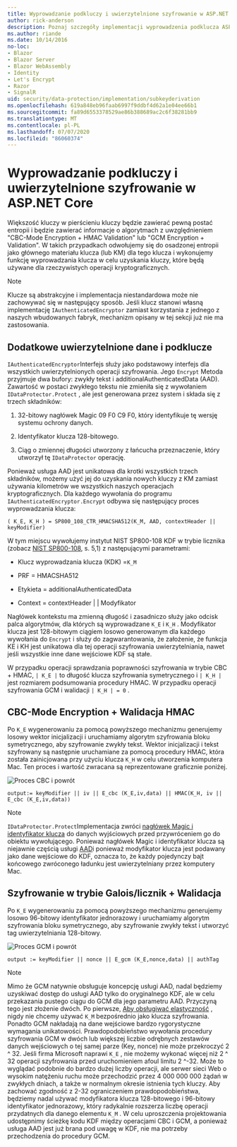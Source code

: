 ```yaml
---
title: Wyprowadzanie podkluczy i uwierzytelnione szyfrowanie w ASP.NET Core
author: rick-anderson
description: Poznaj szczegóły implementacji wyprowadzenia podklucza ASP.NET Core ochrony danych i uwierzytelniania uwierzytelnionego.
ms.author: riande
ms.date: 10/14/2016
no-loc:
- Blazor
- Blazor Server
- Blazor WebAssembly
- Identity
- Let's Encrypt
- Razor
- SignalR
uid: security/data-protection/implementation/subkeyderivation
ms.openlocfilehash: 619a848eb96faab6997f9ddbf4d62a1e04ee66b1
ms.sourcegitcommit: fa89d6553378529ae86b388689ac2c6f38281bb9
ms.translationtype: MT
ms.contentlocale: pl-PL
ms.lasthandoff: 07/07/2020
ms.locfileid: "86060374"
---
```

# <a name="subkey-derivation-and-authenticated-encryption-in-aspnet-core"></a>Wyprowadzanie podkluczy i uwierzytelnione szyfrowanie w ASP.NET Core

<a name="data-protection-implementation-subkey-derivation"></a>

Większość kluczy w pierścieniu kluczy będzie zawierać pewną postać entropii i będzie zawierać informacje o algorytmach z uwzględnieniem "CBC-Mode Encryption + HMAC Validation" lub "GCM Encryption + Validation". W takich przypadkach odwołujemy się do osadzonej entropii jako głównego materiału klucza (lub KM) dla tego klucza i wykonujemy funkcję wyprowadzania klucza w celu uzyskania kluczy, które będą używane dla rzeczywistych operacji kryptograficznych.

> [!NOTE]
> Klucze są abstrakcyjne i implementacja niestandardowa może nie zachowywać się w następujący sposób. Jeśli klucz stanowi własną implementację `IAuthenticatedEncryptor` zamiast korzystania z jednego z naszych wbudowanych fabryk, mechanizm opisany w tej sekcji już nie ma zastosowania.

<a name="data-protection-implementation-subkey-derivation-aad"></a>

## <a name="additional-authenticated-data-and-subkey-derivation"></a>Dodatkowe uwierzytelnione dane i podklucze

`IAuthenticatedEncryptor`Interfejs służy jako podstawowy interfejs dla wszystkich uwierzytelnionych operacji szyfrowania. Jego `Encrypt` Metoda przyjmuje dwa bufory: zwykły tekst i additionalAuthenticatedData (AAD). Zawartość w postaci zwykłego tekstu nie zmieniła się z wywołaniem `IDataProtector.Protect` , ale jest generowana przez system i składa się z trzech składników:

1. 32-bitowy nagłówek Magic 09 F0 C9 F0, który identyfikuje tę wersję systemu ochrony danych.

2. Identyfikator klucza 128-bitowego.

3. Ciąg o zmiennej długości utworzony z łańcucha przeznaczenie, który utworzył tę `IDataProtector` operację.

Ponieważ usługa AAD jest unikatowa dla krotki wszystkich trzech składników, możemy użyć jej do uzyskania nowych kluczy z KM zamiast używania kilometrów we wszystkich naszych operacjach kryptograficznych. Dla każdego wywołania do programu `IAuthenticatedEncryptor.Encrypt` odbywa się następujący proces wyprowadzania klucza:

`( K_E, K_H ) = SP800_108_CTR_HMACSHA512(K_M, AAD, contextHeader || keyModifier)`

W tym miejscu wywołujemy instytut NIST SP800-108 KDF w trybie licznika (zobacz [NIST SP800-108](https://nvlpubs.nist.gov/nistpubs/Legacy/SP/nistspecialpublication800-108.pdf), s. 5,1) z następującymi parametrami:

* Klucz wyprowadzania klucza (KDK) =`K_M`

* PRF = HMACSHA512

* Etykieta = additionalAuthenticatedData

* Context = contextHeader | | Modyfikator

Nagłówek kontekstu ma zmienną długość i zasadniczo służy jako odcisk palca algorytmów, dla których są wyprowadzane `K_E` i `K_H` . Modyfikator klucza jest 128-bitowym ciągiem losowo generowanym dla każdego wywołania do `Encrypt` i służy do zagwarantowania, że założenie, że funkcja KE i KH jest unikatowa dla tej operacji szyfrowania uwierzytelniania, nawet jeśli wszystkie inne dane wejściowe KDF są stałe.

W przypadku operacji sprawdzania poprawności szyfrowania w trybie CBC + HMAC, `| K_E |` to długość klucza szyfrowania symetrycznego i `| K_H |` jest rozmiarem podsumowania procedury HMAC. W przypadku operacji szyfrowania GCM i walidacji `| K_H | = 0` .

## <a name="cbc-mode-encryption--hmac-validation"></a>CBC-Mode Encryption + Walidacja HMAC

Po `K_E` wygenerowaniu za pomocą powyższego mechanizmu generujemy losowy wektor inicjalizacji i uruchamiamy algorytm szyfrowania bloku symetrycznego, aby szyfrowanie zwykły tekst. Wektor inicjalizacji i tekst szyfrowany są następnie uruchamiane za pomocą procedury HMAC, która została zainicjowana przy użyciu klucza `K_H` w celu utworzenia komputera Mac. Ten proces i wartość zwracana są reprezentowane graficznie poniżej.

![Proces CBC i powrót](subkeyderivation/_static/cbcprocess.png)

`output:= keyModifier || iv || E_cbc (K_E,iv,data) || HMAC(K_H, iv || E_cbc (K_E,iv,data))`

> [!NOTE]
> `IDataProtector.Protect`Implementacja zwróci [nagłówek Magic i identyfikator klucza](xref:security/data-protection/implementation/authenticated-encryption-details) do danych wyjściowych przed przywróceniem go do obiektu wywołującego. Ponieważ nagłówek Magic i identyfikator klucza są niejawnie częścią usługi [AAD](xref:security/data-protection/implementation/subkeyderivation#data-protection-implementation-subkey-derivation-aad)i ponieważ modyfikator klucza jest podawany jako dane wejściowe do KDF, oznacza to, że każdy pojedynczy bajt końcowego zwróconego ładunku jest uwierzytelniany przez komputery Mac.

## <a name="galoiscounter-mode-encryption--validation"></a>Szyfrowanie w trybie Galois/licznik + Walidacja

Po `K_E` wygenerowaniu za pomocą powyższego mechanizmu generujemy losowo 96-bitowy identyfikator jednorazowy i uruchamiamy algorytm szyfrowania bloku symetrycznego, aby szyfrowanie zwykły tekst i utworzyć tag uwierzytelniania 128-bitowy.

![Proces GCM i powrót](subkeyderivation/_static/galoisprocess.png)

`output := keyModifier || nonce || E_gcm (K_E,nonce,data) || authTag`

> [!NOTE]
> Mimo że GCM natywnie obsługuje koncepcję usługi AAD, nadal będziemy uzyskiwać dostęp do usługi AAD tylko do oryginalnego KDF, ale w celu przekazania pustego ciągu do GCM dla jego parametru AAD. Przyczyną tego jest złożenie dwóch. Po pierwsze, [Aby obsługiwać elastyczność](xref:security/data-protection/implementation/context-headers#data-protection-implementation-context-headers) , nigdy nie chcemy używać `K_M` bezpośrednio jako klucza szyfrowania. Ponadto GCM nakładają na dane wejściowe bardzo rygorystyczne wymagania unikatowości. Prawdopodobieństwo wywołania procedury szyfrowania GCM w dwóch lub większej liczbie odrębnych zestawów danych wejściowych o tej samej parze (Key, nonce) nie może przekroczyć 2 ^ 32. Jeśli firma Microsoft naprawi `K_E` , nie możemy wykonać więcej niż 2 ^ 32 operacji szyfrowania przed uruchomieniem afoul limitu 2 ^-32. Może to wyglądać podobnie do bardzo dużej liczby operacji, ale serwer sieci Web o wysokim natężeniu ruchu może przechodzić przez 4 000 000 000 żądań w zwykłych dniach, a także w normalnym okresie istnienia tych kluczy. Aby zachować zgodność z 2-32 ograniczeniem prawdopodobieństwa, będziemy nadal używać modyfikatora klucza 128-bitowego i 96-bitowy identyfikator jednorazowy, który radykalnie rozszerza liczbę operacji przydatnych dla danego elementu `K_M` . W celu uproszczenia projektowania udostępnimy ścieżkę kodu KDF między operacjami CBC i GCM, a ponieważ usługa AAD jest już brana pod uwagę w KDF, nie ma potrzeby przechodzenia do procedury GCM.
